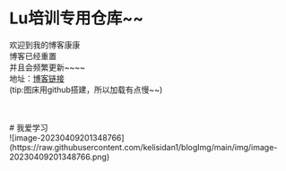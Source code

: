 # Lu培训专用仓库~~
欢迎到我的博客康康<br>
博客已经重置<br>
并且会频繁更新~~~~<br>
地址：[博客链接](https://luke-blog.netlify.app/)<br>
(tip:图床用github搭建，所以加载有点慢~~)<br>

<br>
<br>
# 我爱学习<br>
![image-20230409201348766](https://raw.githubusercontent.com/kelisidan1/blogImg/main/img/image-20230409201348766.png)